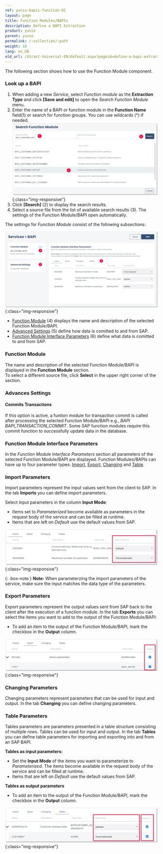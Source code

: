 ```yaml
---
ref: yunio-bapis-function-01
layout: page
title: Function Modules/BAPIs
description: Define a BAPI Extraction
product: yunio
parent: yunio
permalink: /:collection/:path
weight: 18
lang: en_GB
old_url: /Xtract-Universal-EN/default.aspx?pageid=define-a-bapi-extraction
---
```


The following section shows how to use the Function Module component.

### Look up a BAPI

1. When adding a new *Service*, select *Function module* as the **Extraction Type** and click **[Save and edit]** to open the *Search Function Module* menu.
2. Enter the name of a BAPI or function module in the **Function Name** field(1) or search for function groups. You can use wildcards (*) if needed.<br>
![Look-Up-Function-Module](/img/content/yunio/search-bapi.png){:class="img-responsive"}
3. Click **[Search]** (2) to display the search results.
4. Select a source file from the list of available search results (3). The settings of the Function Module/BAPI open automatically.<br>

The settings for *Function Module* consist of the following subsections:

![yunIO-table](/img/content/yunio/bapi-settings.png){:class="img-responsive"}

- [Function Module](#function-module) (4) displays the name and description of the selected Function Module/BAPI.
- [Advanced Settings](#advanced-settings) (5) define how data is comitted to and from SAP.
- [Function Module Interface Parameters](#function-module-interface-parameters) (6) define what data is comitted to and from SAP.

### Function Module

The name and description of the selected Function Module/BAPI is displayed in the **Function Module** section.<br>
To select a different source file, click **Select** in the upper right corner of the section.

### Advances Settings

#### Commits Transactions
If this option is active, a funtion module for transaction commit is called after processing the selected Function Module/BAPI e.g., *BAPI BAPI_TRANSACTION_COMMIT*. 
Some SAP function modules require this commit function to successfully update data in the database.

### Function Module Interface Parameters

In the *Function Module Interface Parameters* section all parameters of the selected Function Module/BAPI are displayed.
Function Modules/BAPIs can have up to four parameter types: [Import](#import-parameters), [Export](#export-parameters), [Changing](#changing-parameters) and [Table](#table-parameters).

### Import Parameters
Import parameters represent the input values sent from the client to SAP. In the tab **Imports** you can define import parameters.
 
Select input parameters in the column **Input Mode**:
- Items set to *Parameterized* become available as parameters in the request body of the service and can be filled at runtime.
- Items that are left on *Default* use the default values from SAP.

![BAPI export parameters](/img/content/yunio/BAPI-input.png){:class="img-responsive"}

{: .box-note }
**Note:** When parameterzing the import parameters of the service, make sure the input matches the data type of the parameters.<br>

### Export Parameters
Export parameters represent the output values sent from SAP back to the client after the execution of a function module.
In the tab **Exports** you can select the items you want to add to the output of the Function Module/BAPI: 
- To add an item to the output of the Function Module/BAPI, mark the checkbox in the **Output** column.<br>

![BAPI export parameters](/img/content/yunio/BAPI-output.png){:class="img-responsive"}

### Changing Parameters

Changing parameters represent parameters that can be used for input and output. In the tab **Changing** you can define changing parameters.

### Table Parameters

Tables parameters are parameters presented in a table structure consisting of multiple rows. Tables can be used for input and output.
In the tab **Tables** you can define table parameters for importing and exporting into and from an SAP BAPI.

**Tables as input parameters:**<br>
- Set the **Input Mode** of the items you want to parameterize to *Parameterized*. 
The items become available in the request body of the service and can be filled at runtime.
- Items that are left on *Default* use the default values from SAP.

**Tables as output parameters**<br>
- To add an item to the output of the Function Module/BAPI, mark the checkbox in the **Output** column.<br>

![BAPI table](/img/content/yunio/Bapi-table.png){:class="img-responsive"}
